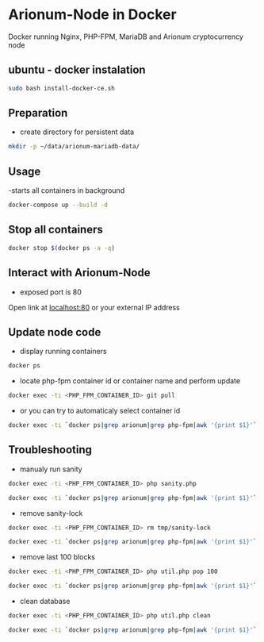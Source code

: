 
# Arionum-Node in Docker

Docker running Nginx, PHP-FPM, MariaDB and Arionum cryptocurrency node

## ubuntu - docker instalation

```bash 
sudo bash install-docker-ce.sh
```

## Preparation

- create directory for persistent data

```bash
mkdir -p ~/data/arionum-mariadb-data/
```

## Usage 

-starts all containers in background

```bash
docker-compose up --build -d
```

## Stop all containers

```bash
docker stop $(docker ps -a -q)
```

## Interact with Arionum-Node

- exposed port is 80

Open link at [localhost:80](http://localhost:80) or your external IP address


## Update node code

- display running containers

```bash
docker ps
```

- locate php-fpm container id or container name and perform update

```bash
docker exec -ti <PHP_FPM_CONTAINER_ID> git pull
```
- or you can try to automaticaly select container id

```bash
docker exec -ti `docker ps|grep arionum|grep php-fpm|awk '{print $1}'` git pull
```

## Troubleshooting

- manualy run sanity

```bash
docker exec -ti <PHP_FPM_CONTAINER_ID> php sanity.php
```
```bash
docker exec -ti `docker ps|grep arionum|grep php-fpm|awk '{print $1}'` php sanity.php
```

- remove sanity-lock

```bash
docker exec -ti <PHP_FPM_CONTAINER_ID> rm tmp/sanity-lock
```
```bash
docker exec -ti `docker ps|grep arionum|grep php-fpm|awk '{print $1}'` rm tmp/sanity-lock
```

- remove last 100 blocks

```bash
docker exec -ti <PHP_FPM_CONTAINER_ID> php util.php pop 100
```
```bash
docker exec -ti `docker ps|grep arionum|grep php-fpm|awk '{print $1}'` php util.php pop 100
```

- clean database

```bash
docker exec -ti <PHP_FPM_CONTAINER_ID> php util.php clean
```
```bash
docker exec -ti `docker ps|grep arionum|grep php-fpm|awk '{print $1}'` php util.php clean
```
